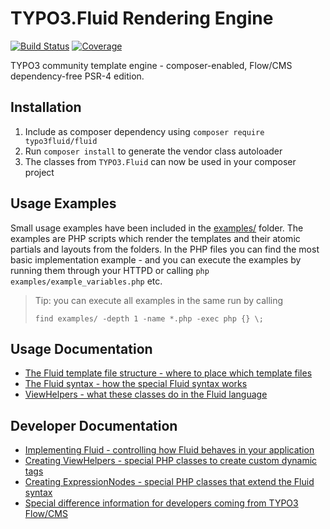 TYPO3.Fluid Rendering Engine
============================

[![Build Status](https://img.shields.io/travis/TYPO3Fluid/Fluid/master.svg?style=flat-square)](https://travis-ci.org/TYPO3Fluid/Fluid/branches)
[![Coverage](https://img.shields.io/coveralls/TYPO3Fluid/Fluid/master.svg?style=flat-square)](https://coveralls.io/r/TYPO3Fluid/Fluid?branch=master)

TYPO3 community template engine - composer-enabled, Flow/CMS dependency-free PSR-4 edition.

Installation
------------

1. Include as composer dependency using `composer require typo3fluid/fluid`
2. Run `composer install` to generate the vendor class autoloader
3. The classes from `TYPO3.Fluid` can now be used in your composer project

Usage Examples
--------------

Small usage examples have been included in the [examples/](examples/) folder. The examples are PHP scripts which render the
templates and their atomic partials and layouts from the folders. In the PHP files you can find the most basic implementation
example - and you can execute the examples by running them through your HTTPD or calling `php examples/example_variables.php` etc.

> Tip: you can execute all examples in the same run by calling
>
> `find examples/ -depth 1 -name *.php -exec php {} \;`

Usage Documentation
-------------------

* [The Fluid template file structure - where to place which template files](doc/FLUID_STRUCTURE.md)
* [The Fluid syntax - how the special Fluid syntax works](doc/FLUID_SYNTAX.md)
* [ViewHelpers - what these classes do in the Fluid language](doc/FLUID_VIEWHELPERS.md)

Developer Documentation
-----------------------

* [Implementing Fluid - controlling how Fluid behaves in your application](doc/FLUID_IMPLEMENTATION.md)
* [Creating ViewHelpers - special PHP classes to create custom dynamic tags](doc/FLUID_CREATING_VIEWHELPERS.md)
* [Creating ExpressionNodes - special PHP classes that extend the Fluid syntax](doc/FLUID_EXPRESSIONS.md)
* [Special difference information for developers coming from TYPO3 Flow/CMS](doc/README_TYPO3.md)
